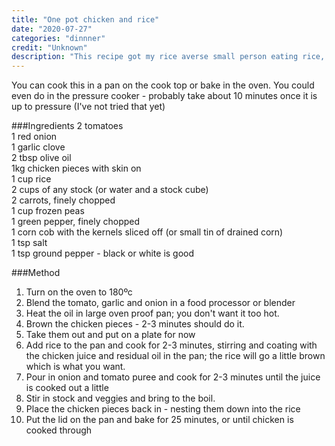 ```yaml
---
title: "One pot chicken and rice"
date: "2020-07-27"
categories: "dinnner"
credit: "Unknown"
description: "This recipe got my rice averse small person eating rice, so I guess that means its a good family dinner.  Credit, some magazine which I cut out from many moons ago, and myself for making it better"
---
```


You can cook this in a pan on the cook top or bake in the oven. You could even do in the pressure cooker - probably take about 10 minutes once it is up to pressure (I've not tried that yet)

###Ingredients
2 tomatoes  
1 red onion  
1 garlic clove  
2 tbsp olive oil  
1kg chicken pieces with skin on  
1 cup rice  
2 cups of any stock (or water and a stock cube)  
2 carrots, finely chopped  
1 cup frozen peas  
1 green pepper, finely chopped  
1 corn cob with the kernels sliced off (or small tin of drained corn)  
1 tsp salt  
1 tsp ground pepper - black or white is good

###Method

1. Turn on the oven to 180ºc
2. Blend the tomato, garlic and onion in a food processor or blender
3. Heat the oil in large oven proof pan; you don't want it too hot.
4. Brown the chicken pieces - 2-3 minutes should do it.
5. Take them out and put on a plate for now
6. Add rice to the pan and cook for 2-3 minutes, stirring and coating with the chicken juice and residual oil in the pan; the rice will go a little brown which is what you want.
7. Pour in onion and tomato puree and cook for 2-3 minutes until the juice is cooked out a little
8. Stir in stock and veggies and bring to the boil.
9. Place the chicken pieces back in - nesting them down into the rice
10. Put the lid on the pan and bake for 25 minutes, or until chicken is cooked through
